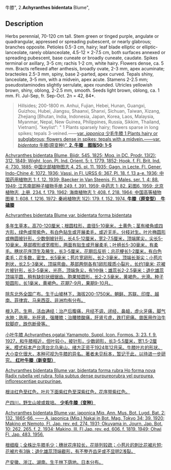 牛膝",
2.**Achyranthes bidentata** Blume",

## Description
Herbs perennial, 70-120 cm tall. Stem green or tinged purple, angulate or quadrangular, appressed or spreading pubescent, or nearly glabrous; branches opposite. Petioles 0.5-3 cm, hairy; leaf blade elliptic or elliptic-lanceolate, rarely oblanceolate, 4.5-12 × 2-7.5 cm, both surfaces annexed or spreading pubescent, base cuneate or broadly cuneate, caudate. Spikes terminal or axillary, 3-5 cm; rachis 1-2 cm, white hairy. Flowers dense, ca. 5 mm. Bracts reflexed after anthesis, broadly ovate, 2-3 mm, apex acuminate; bracteoles 2.5-3 mm, spiny, base 2-parted, apex curved. Tepals shiny, lanceolate, 3-5 mm, with a midvein, apex acute. Stamens 2-2.5 mm; pseudostaminodes slightly serrulate, apex rounded. Utricles yellowish brown, shiny, oblong, 2-2.5 mm, smooth. Seeds light brown, oblong, ca. 1 mm. Fl. Jul-Sep, fr. Sep-Oct. 2n = 42, 84*.

> Hillsides; 200-1800 m. Anhui, Fujian, Hebei, Hunan, Guangxi, Guizhou, Hubei, Jiangsu, Shaanxi, Shanxi, Sichuan, Taiwan, Xizang, Zhejiang [Bhutan, India, Indonesia, Japan, Korea, Laos, Malaysia, Myanmar, Nepal, New Guinea, Philippines, Russia, Sikkim, Thailand, Vietnam].
  "keylist": "
1 Plants sparsely hairy; flowers sparse in long spikes; tepals 3-veined.——<a href='/info/Achyranthes bidentata var. japonica?t=foc'>var. *japonica* 少毛牛膝
1 Plants hairy or subglabrous; flowers dense in spikes; tepals with a midvein.——<a href='/info/Achyranthes bidentata var. bidentata?t=foc'>var. *bidentata* 牛膝(原变种)",
**2. 牛膝　图版50: 1-5**

Achyranthes bidentata Blume, Bijdr. 545. 1825; Moq. in DC. Prodr. 13(2): 312. 1849; Wight, Icon. Pl. Ind. Orient. 5: t. 1779. 1852; Hook. f. Fl. Brit. Ind. 4: 730. 1885; 中国北部植物图志 4. 25. pl. 11. 1935; Gagn. in Lecte. Fl. Gener. Indo-Chine 4: 1072. 1936; Vassi. in Fl. URSS 6: 367. Pl. 18. f. 13 a-e. 1936; 中国药用植物志 1: f. 12. 1939; Baecker in Van Steenis, Fl. Males. ser. 1, 4: 88. 1949; 江苏南部种子植物手册 249. f. 391. 1959; 中药志 1: 82. 彩图6. 1959; 北京植物志, 上册, 234. f. 179. 1962; 海南植物志 1: 408. f. 218. 1964; 中国高等植物图鉴 1: 608. f. 1216. 1972; 秦岭植物志 1(2): 179. f. 152. 1974.
**牛膝（原变型）　牛磕膝**

Achyranthes bidentata Blume var. bidentata forma bidentata

多年生草本，高70-120厘米；根圆柱形，直径5-10毫米，土黄色；茎有棱角或四方形，绿色或带紫色，有白色贴生或开展柔毛，或近无毛，分枝对生。叶片椭圆形或椭圆披针形，少数倒披针形，长4.5-12厘米，宽2-7.5厘米，顶端尾尖，尖长5-10毫米，基部楔形或宽楔形，两面有贴生或开展柔毛；叶柄长5-30毫米，有柔毛。穗状花序顶生及腋生，长3-5厘米，花期后反折；总花梗长1-2厘米，有白色柔毛；花多数，密生，长5毫米；苞片宽卵形，长2-3毫米，顶端长渐尖；小苞片刺状，长2.5-3毫米，顶端弯曲，基部两侧各有1卵形膜质小裂片，长约1毫米; 花被片披针形，长3-5毫米，光亮，顶端急尖，有1中脉；雄蕊长2-2.5毫米；退化雄蕊顶端平圆，稍有缺刻状细锯齿。胞果矩圆形，长2-2.5毫米，黄褐色，光滑。种子矩圆形，长1毫米，黄褐色。花期7-9月，果期9-10月。

除东北外全国广布。生于山坡林下，海拔200-1750米。朝鲜、苏联、印度、越南、菲律宾、马来西亚、非洲均有分布。

根入药，生用，活血通经；治产后腹痛，月经不调，闭经，鼻衄，虚火牙痛，脚气水肿；熟用，补肝肾，强腰膝；治腰膝酸痛，肝肾亏虚，跌打瘀痛。兽医用作治牛软脚症，跌伤断骨等。

小叶牛膝 Achyranthes ogatai Yamamoto, Suppl. Icon. Formos. 3: 23. f. 9. 1927，和牛膝相近，但叶较小，披针形，少数卵形，长3-5.5厘米，宽1.5-2厘米。模式标本产台湾台北乌来山，绪方正资于1924年12月采。牛膝叶片的形状、大小变化很大，本种可视为牛膝的异名。著者未见标本，暂记于此，以待进一步研究。
**红叶牛膝（新变型）**

Achyranthes bidentata Blume var. bidentata forma rubra Ho forma nova Radix rubella vel rubra, folia subtus dense purpureorubra vel purpurea, inflorescentiae purpurinae.

根淡红色至红色，叶片下面紫红色至深紫红色，花序带紫红色。

产四川，野生山坡或栽培。
**少毛牛膝（变种）**

Achyranthes bidentata Blume var. japonica Miq. Ann. Mus. Bot. Lugd. Bat. 2: 132. 1865-66. —— A. japonica (Miq.) Nakai in Bot. Mag. Tokyo 34: 39. 1920; Makino et Nemoto, Fl. Jap. rev. ed. 274. 1931; Okuyama in. Journ. Jap. Bot. 10: 262. 265. f. 2. 1934; Makino, Ill. Fl Jap. rev. ed. 606. f. 1819. 1949; Ohwi Fl. Jap. 483. 1956.

根细瘦；全株比牛膝毛少；穗状花序较长，花排列较疏；小苞片的刺比花被片短;花被片有3脉；退化雄蕊顶端截形，有不整齐齿牙或不显明2浅裂。

产安徽、浙江、湖南。生于林下荫地。日本分布。
